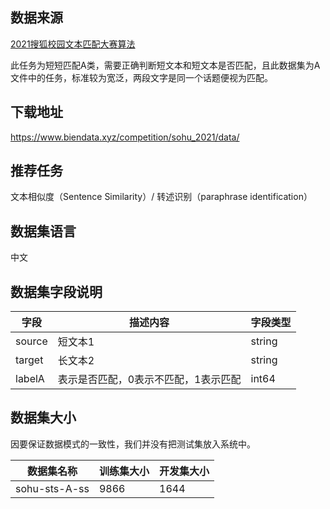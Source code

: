 ## 数据来源

[2021搜狐校园文本匹配大赛算法](https://www.biendata.xyz/competition/sohu_2021)

此任务为短短匹配A类，需要正确判断短文本和短文本是否匹配，且此数据集为A文件中的任务，标准较为宽泛，两段文字是同一个话题便视为匹配。

## 下载地址

https://www.biendata.xyz/competition/sohu_2021/data/

## 推荐任务

文本相似度（Sentence Similarity）/ 转述识别（paraphrase identification）

## 数据集语言

中文

## 数据集字段说明

| 字段     | 描述内容                | 字段类型   |
| ------ | ------------------- | ------ |
| source | 短文本1                | string |
| target | 长文本2                | string |
| labelA | 表示是否匹配，0表示不匹配，1表示匹配 | int64  |

## 数据集大小

因要保证数据模式的一致性，我们并没有把测试集放入系统中。

| 数据集名称         | 训练集大小 | 开发集大小 |
| ------------- | ----- | ----- |
| sohu-sts-A-ss | 9866  | 1644  |

